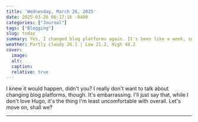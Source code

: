 ```yaml
---
title: 'Wednesday, March 26, 2025'
date: 2025-03-26 06:17:16 -0400
categories: ["Journal"]
tags: ["Blogging"]
slug: today
summary: Yes, I changed blog platforms again. It's been like a week, so it seemed like we're due for a change. :)
weather: Partly cloudy 26.1 | Low 21.2, High 48.2
cover: 
  image: 
  alt: 
  caption: 
  relative: true
---
```


I knew it would happen, didn't you? I really don't want to talk about changing blog platforms, though. It's embarrassing. I'll just say that, while I don't love Hugo, it's the thing I'm least uncomfortable with overall. Let's move on, shall we?

----


